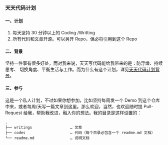 ### 天天代码计划

#### 一、计划

1. 每天坚持 30 分钟以上的 Coding /Writting
2. 所有代码和文章开源。可以另开 Repo，但必将引用到这个 Repo

#### 二、背景

坚持一件事有很多好处，而对我来说，天天写代码能给我带来的是：防浮燥、持续思考、 切换角度、平衡生活与工作。而为什么有这个计划，详见[天天代码计划背景](./background.md)。

#### 三、参与

这是一个私人计划，不过如果你想参加，比如坚持每周发一个 Demo 到这个仓库中来，或者每周/天写一篇文章到这里。那么欢迎，当然，也欢迎随时提 Pull-Request 给我，帮助我改进，融入你的想法。我的目录是这样设置的：

```
.
├── writings                 … 文章
├── codes                    … 代码（每个目录必包含一个 readme.md 文档）
└── readme.md                … 说明文档
```
